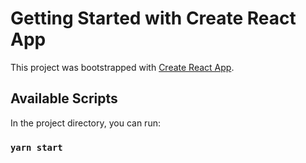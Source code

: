 # Getting Started with Create React App

This project was bootstrapped with [Create React App](https://github.com/Tomi441/resume-builder).

## Available Scripts

In the project directory, you can run:

### `yarn start`
